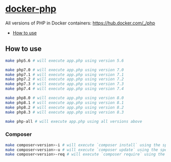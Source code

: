 # [docker-php](https://github.com/w3roman/docker-php)

All versions of PHP in Docker containers: https://hub.docker.com/_/php

- [How to use](#how-to-use)

## How to use

``` sh
make php5.6 # will execute app.php using version 5.6

make php7.0 # will execute app.php using version 7.0
make php7.1 # will execute app.php using version 7.1
make php7.2 # will execute app.php using version 7.2
make php7.3 # will execute app.php using version 7.3
make php7.4 # will execute app.php using version 7.4

make php8.0 # will execute app.php using version 8.0
make php8.1 # will execute app.php using version 8.1
make php8.2 # will execute app.php using version 8.2
make php8.3 # will execute app.php using version 8.3

make php-all # will execute app.php using all versions above
```

### Composer

``` sh
make composer<version>-i # will execute `composer install` using the specified version of PHP
make composer<version>-u # will execute `composer update` using the specified version of PHP
make composer<version>-req # will execute `composer require` using the specified version of PHP
```
